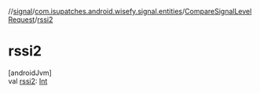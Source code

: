 //[signal](../../../index.md)/[com.isupatches.android.wisefy.signal.entities](../index.md)/[CompareSignalLevelRequest](index.md)/[rssi2](rssi2.md)

# rssi2

[androidJvm]\
val [rssi2](rssi2.md): [Int](https://kotlinlang.org/api/latest/jvm/stdlib/kotlin/-int/index.html)
